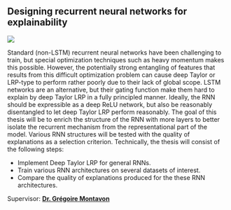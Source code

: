 ## Designing recurrent neural networks for explainability 
![](https://travis-ci.org/heytitle/thesis-designing-recurrent-neural-networks-for-explainability.svg?branch=master)

Standard (non-LSTM) recurrent neural networks have been challenging to train, but special optimization techniques such as heavy momentum makes this possible. However, the potentially strong entangling of features that results from this difficult optimization problem can cause deep Taylor or LRP-type to perform rather poorly due to their lack of global scope. LSTM networks are an alternative, but their gating function make them hard to explain by deep Taylor LRP in a fully principled manner. Ideally, the RNN should be expressible as a deep ReLU network, but also be reasonably disentangled to let deep Taylor LRP perform reasonably. The goal of this thesis will be to enrich the structure of the RNN with more layers to better isolate the recurrent mechanism from the representational part of the model. Various RNN structures will be tested with the quality of explanations as a selection criterion. Technically, the thesis will consist of the following steps:

- Implement Deep Taylor LRP for general RNNs.
- Train various RNN architectures on several datasets of interest.
- Compare the quality of explanations produced for the these RNN architectures.


Supervisor: **[Dr. Grégoire Montavon](http://gregoire.montavon.name)**

